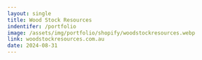 ```yaml
---
layout: single
title: Wood Stock Resources
indentifer: /portfolio
image: /assets/img/portfolio/shopify/woodstockresources.webp
link: woodstockresources.com.au
date: 2024-08-31
---
```

